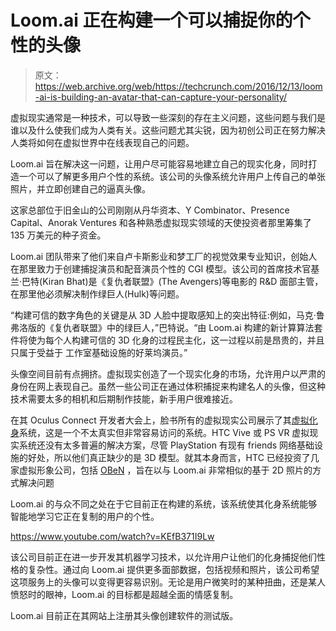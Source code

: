 # Loom.ai 正在构建一个可以捕捉你的个性的头像 

> 原文：<https://web.archive.org/web/https://techcrunch.com/2016/12/13/loom-ai-is-building-an-avatar-that-can-capture-your-personality/>

虚拟现实通常是一种技术，可以导致一些深刻的存在主义问题，这些问题与我们是谁以及什么使我们成为人类有关。这些问题尤其尖锐，因为初创公司正在努力解决人类将如何在虚拟世界中在线表现自己的问题。

Loom.ai 旨在解决这一问题，让用户尽可能容易地建立自己的现实化身，同时打造一个可以了解更多用户个性的系统。该公司的头像系统允许用户上传自己的单张照片，并立即创建自己的逼真头像。

这家总部位于旧金山的公司刚刚从丹华资本、Y Combinator、Presence Capital、Anorak Ventures 和各种熟悉虚拟现实领域的天使投资者那里筹集了 135 万美元的种子资金。

Loom.ai 团队带来了他们来自卢卡斯影业和梦工厂的视觉效果专业知识，创始人在那里致力于创建捕捉演员和配音演员个性的 CGI 模型。该公司的首席技术官基兰·巴特(Kiran Bhat)是《复仇者联盟》(The Avengers)等电影的 R&D 面部主管，在那里他必须解决制作绿巨人(Hulk)等问题。

“构建可信的数字角色的关键是从 3D 人脸中提取感知上的突出特征:例如，马克·鲁弗洛版的《复仇者联盟》中的绿巨人，”巴特说。“由 Loom.ai 构建的新计算算法套件将使为每个人构建可信的 3D 化身的过程民主化，这一过程以前是昂贵的，并且只属于受益于
工作室基础设施的好莱坞演员。”

头像空间目前有点拥挤。虚拟现实创造了一个现实化身的市场，允许用户以严肃的身份在网上表现自己。虽然一些公司正在通过体积捕捉来构建名人的头像，但这种技术需要太多的相机和后期制作技能，新手用户很难接近。

在其 Oculus Connect 开发者大会上，脸书所有的虚拟现实公司展示了其[虚拟化身](https://web.archive.org/web/20221205195517/https://www.oculus.com/blog/a-closer-look/)系统，这是一个不太真实但非常容易访问的系统。HTC Vive 或 PS VR 虚拟现实系统还没有太多普遍的解决方案，尽管 PlayStation 有现有 friends 网络基础设施的好处，所以他们真正缺少的是 3D 模型。就其本身而言，HTC 已经投资了几家虚拟形象公司，包括 [OBeN](https://web.archive.org/web/20221205195517/https://beta.techcrunch.com/2016/11/03/oben-nabs-7-7m-series-a-as-it-looks-build-a-more-human-vr-avatar/) ，旨在以与 Loom.ai 非常相似的基于 2D 照片的方式解决问题

Loom.ai 的与众不同之处在于它目前正在构建的系统，该系统使其化身系统能够智能地学习它正在复制的用户的个性。

https://www.youtube.com/watch?v=KEfB371I9Lw

该公司目前正在进一步开发其机器学习技术，以允许用户让他们的化身捕捉他们性格的复杂性。通过向 Loom.ai 提供更多面部数据，包括视频和照片，该公司希望这项服务上的头像可以变得更容易识别。无论是用户微笑时的某种扭曲，还是某人愤怒时的眼神，Loom.ai 的目标都是超越全面的情感复制。

Loom.ai 目前正在其网站上注册其头像创建软件的测试版。